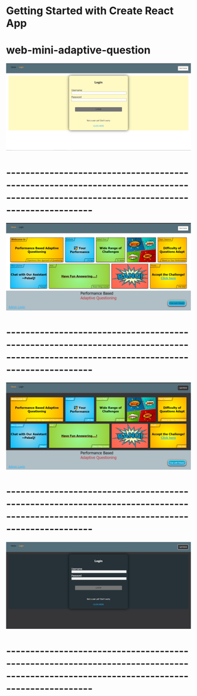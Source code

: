 # Getting Started with Create React App

# web-mini-adaptive-question

![Screen Shot 1](/Screenshot-1.png?raw=true "Optional Title")

# ------------------------------------------------------------------------------------------------------------------------------------

![Screen Shot 2](/Screenshot-2.png?raw=true "Optional Title")

# ------------------------------------------------------------------------------------------------------------------------------------

![Screen Shot 3](/Screenshot-3.png?raw=true "Optional Title")

# ------------------------------------------------------------------------------------------------------------------------------------

![Screen Shot 4](/Screenshot-4.png?raw=true "Optional Title")

# ------------------------------------------------------------------------------------------------------------------------------------
